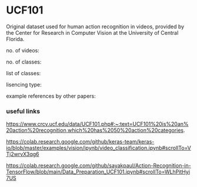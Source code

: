 # UCF101 

Original dataset used for human action recognition in videos, provided by the Center for Research in Computer Vision at the University of Central Florida.

no. of videos:

no. of classes:

list of classes:

lisencing type:

example references by other papers:

### useful links

https://www.crcv.ucf.edu/data/UCF101.php#:~:text=UCF101%20is%20an%20action%20recognition,which%20has%2050%20action%20categories.

https://colab.research.google.com/github/keras-team/keras-io/blob/master/examples/vision/ipynb/video_classification.ipynb#scrollTo=VTj2wrvX3qg6

https://colab.research.google.com/github/sayakpaul/Action-Recognition-in-TensorFlow/blob/main/Data_Preparation_UCF101.ipynb#scrollTo=WLhPitHyi7US